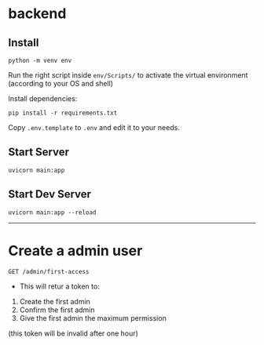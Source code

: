 # backend

## Install

    python -m venv env

Run the right script inside `env/Scripts/` to activate the virtual environment (according to your OS and shell)

Install dependencies:

    pip install -r requirements.txt

Copy `.env.template` to `.env` and edit it to your needs.

## Start Server

    uvicorn main:app

## Start Dev Server

    uvicorn main:app --reload

----------

# Create a admin user

`GET /admin/first-access`

- This will retur a token to:

1) Create the first admin
2) Confirm the first admin
3) Give the first admin the maximum permission

(this token will be invalid after one hour)
